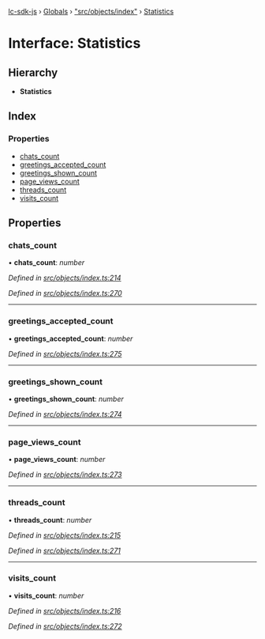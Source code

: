 [lc-sdk-js](../README.md) › [Globals](../globals.md) › ["src/objects/index"](../modules/_src_objects_index_.md) › [Statistics](_src_objects_index_.statistics.md)

# Interface: Statistics

## Hierarchy

* **Statistics**

## Index

### Properties

* [chats_count](_src_objects_index_.statistics.md#chats_count)
* [greetings_accepted_count](_src_objects_index_.statistics.md#greetings_accepted_count)
* [greetings_shown_count](_src_objects_index_.statistics.md#greetings_shown_count)
* [page_views_count](_src_objects_index_.statistics.md#page_views_count)
* [threads_count](_src_objects_index_.statistics.md#threads_count)
* [visits_count](_src_objects_index_.statistics.md#visits_count)

## Properties

###  chats_count

• **chats_count**: *number*

*Defined in [src/objects/index.ts:214](https://github.com/livechat/lc-sdk-js/blob/5281c0a/src/objects/index.ts#L214)*

*Defined in [src/objects/index.ts:270](https://github.com/livechat/lc-sdk-js/blob/5281c0a/src/objects/index.ts#L270)*

___

###  greetings_accepted_count

• **greetings_accepted_count**: *number*

*Defined in [src/objects/index.ts:275](https://github.com/livechat/lc-sdk-js/blob/5281c0a/src/objects/index.ts#L275)*

___

###  greetings_shown_count

• **greetings_shown_count**: *number*

*Defined in [src/objects/index.ts:274](https://github.com/livechat/lc-sdk-js/blob/5281c0a/src/objects/index.ts#L274)*

___

###  page_views_count

• **page_views_count**: *number*

*Defined in [src/objects/index.ts:273](https://github.com/livechat/lc-sdk-js/blob/5281c0a/src/objects/index.ts#L273)*

___

###  threads_count

• **threads_count**: *number*

*Defined in [src/objects/index.ts:215](https://github.com/livechat/lc-sdk-js/blob/5281c0a/src/objects/index.ts#L215)*

*Defined in [src/objects/index.ts:271](https://github.com/livechat/lc-sdk-js/blob/5281c0a/src/objects/index.ts#L271)*

___

###  visits_count

• **visits_count**: *number*

*Defined in [src/objects/index.ts:216](https://github.com/livechat/lc-sdk-js/blob/5281c0a/src/objects/index.ts#L216)*

*Defined in [src/objects/index.ts:272](https://github.com/livechat/lc-sdk-js/blob/5281c0a/src/objects/index.ts#L272)*
